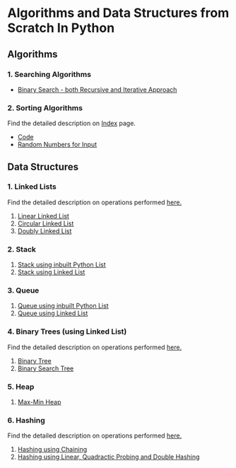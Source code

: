 # Algorithms and Data Structures from Scratch In Python

## Algorithms

### 1. Searching Algorithms

- [Binary Search - both Recursive and Iterative Approach](Searching%20Algorithm/binarysearch.py)

### 2. Sorting Algorithms

Find the detailed description on [Index](Sorting%20Algorithms/) page.

- [Code](Sorting%20Algorithms/sortingAlgo.py)
- [Random Numbers for Input](Sorting%20Algorithms/num.txt)

## Data Structures

### 1. Linked Lists

Find the detailed description on operations performed [here.](LinkedList/)

1. [Linear Linked List](LinkedList/linkedlist.py)
2. [Circular Linked List](LinkedList/circularLL.py)
3. [Doubly Linked List](LinkedList/doublyLL.py)

### 2. Stack

1. [Stack using inbuilt Python List](Stacks/stack.py)
2. [Stack using Linked List](Stacks/stackLL.py)

### 3. Queue

1. [Queue using inbuilt Python List](Queues/queues.py)
2. [Queue using Linked List](Queues/queuesLL.py)

### 4. Binary Trees (using Linked List)

Find the detailed description on operations performed [here.](BinaryTrees/)

1. [Binary Tree](BinaryTrees/BinaryTree.py)
2. [Binary Search Tree](BinaryTrees/BinarySearchTree.py)

### 5. Heap

1. [Max-Min Heap](Heap/heap.py)

### 6. Hashing

Find the detailed description on operations performed [here.](Hashing/)

1. [Hashing using Chaining](Hashing/hashingChaining.py)
2. [Hashing using Linear, Quadractic Probing and Double Hashing](Hashing/hashingStrategies.py)